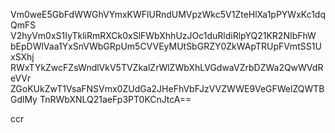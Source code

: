 Vm0weE5GbFdWWGhVYmxKWFlURndUMVpzWkc5V1ZteHlXa1pPYWxKc1dqQmFS
V2hyVm0xS1IyTkliRmRXCk0xSlFWbXhhUzJOc1duRldiRlpYQ21KR2NIbFhW
bEpDWlVaa1YxSnVWbGRpUm5CVVEyMUtSbGRZY0ZkWApTRUpFVmtSS1UxSXhj
RWxTYkZwcFZsWndlVkV5TVZkalZrWlZWbXhLVGdwaVZrbDZWa2QwWVdReVVr
ZGoKUkZwT1VsaFNSVmx0ZUdGa2JHeFhVbFJzVVZWWE9VeGFWelZQWTBGdlMy
TnRWbXNLQ21aeFp3PT0KCnJtcA==

ccr